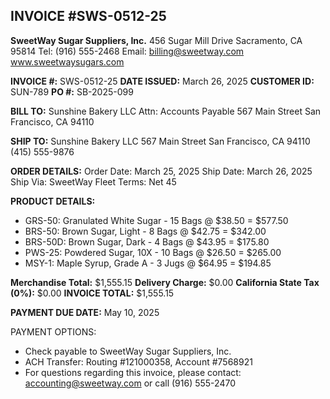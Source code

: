 ## INVOICE #SWS-0512-25
**SweetWay Sugar Suppliers, Inc.**
456 Sugar Mill Drive
Sacramento, CA 95814
Tel: (916) 555-2468
Email: billing@sweetway.com
www.sweetwaysugars.com

**INVOICE #:** SWS-0512-25
**DATE ISSUED:** March 26, 2025
**CUSTOMER ID:** SUN-789
**PO #:** SB-2025-099

**BILL TO:**
Sunshine Bakery LLC
Attn: Accounts Payable
567 Main Street
San Francisco, CA 94110

**SHIP TO:**
Sunshine Bakery LLC
567 Main Street
San Francisco, CA 94110
(415) 555-9876

**ORDER DETAILS:**
Order Date: March 25, 2025
Ship Date: March 26, 2025
Ship Via: SweetWay Fleet
Terms: Net 45

**PRODUCT DETAILS:**
- GRS-50: Granulated White Sugar - 15 Bags @ $38.50 = $577.50
- BRS-50: Brown Sugar, Light - 8 Bags @ $42.75 = $342.00
- BRS-50D: Brown Sugar, Dark - 4 Bags @ $43.95 = $175.80
- PWS-25: Powdered Sugar, 10X - 10 Bags @ $26.50 = $265.00
- MSY-1: Maple Syrup, Grade A - 3 Jugs @ $64.95 = $194.85

**Merchandise Total:** $1,555.15
**Delivery Charge:** $0.00
**California State Tax (0%):** $0.00
**INVOICE TOTAL:** $1,555.15

**PAYMENT DUE DATE:** May 10, 2025

PAYMENT OPTIONS:
- Check payable to SweetWay Sugar Suppliers, Inc.
- ACH Transfer: Routing #121000358, Account #7568921
- For questions regarding this invoice, please contact: accounting@sweetway.com or call (916) 555-2470
